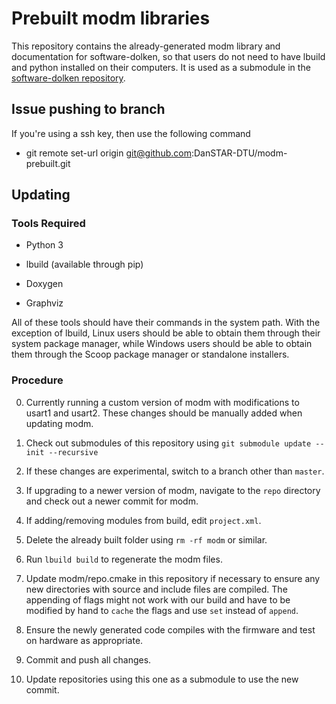 # Prebuilt modm libraries

This repository contains the already-generated modm library and documentation for software-dolken, so that users do not need to have lbuild and python installed on their computers. It is used as a submodule in the [software-dolken repository](https://github.com/DanSTAR-DTU/software-dolken).

## Issue pushing to branch
If you're using a ssh key, then use the following command
* git remote set-url origin git@github.com:DanSTAR-DTU/modm-prebuilt.git

## Updating

### Tools Required

* Python 3

* lbuild (available through pip)

* Doxygen

* Graphviz

All of these tools should have their commands in the system path. With the exception of lbuild, Linux users should be able to obtain them through their system package manager, while Windows users should be able to obtain them through the Scoop package manager or standalone installers.

### Procedure

0. Currently running a custom version of modm with modifications to usart1 and usart2. These changes should be manually added when updating modm.

1. Check out submodules of this repository using `git submodule update --init --recursive`

2. If these changes are experimental, switch to a branch other than `master`.

3. If upgrading to a newer version of modm, navigate to the `repo` directory and check out a newer commit for modm.

4. If adding/removing modules from build, edit `project.xml`.

5. Delete the already built folder using `rm -rf modm` or similar.

6. Run `lbuild build` to regenerate the modm files.

7. Update modm/repo.cmake in this repository if necessary to ensure any new directories with source and include files are compiled. The appending of flags might not work with our build and have to be modified by hand to `cache` the flags and use `set` instead of `append`.

8. Ensure the newly generated code compiles with the firmware and test on hardware as appropriate.

9. Commit and push all changes.

10. Update repositories using this one as a submodule to use the new commit.
